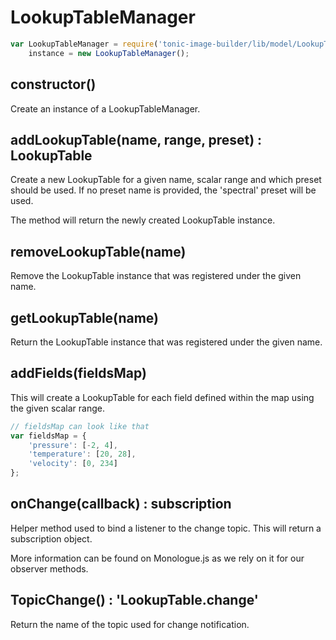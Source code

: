# LookupTableManager

```js
var LookupTableManager = require('tonic-image-builder/lib/model/LookupTable/LookupTableManager'),
    instance = new LookupTableManager();
```

## constructor()

Create an instance of a LookupTableManager.

## addLookupTable(name, range, preset) : LookupTable

Create a new LookupTable for a given name, scalar range and which preset should be used. If no preset name is provided, the 'spectral' preset will be used.

The method will return the newly created LookupTable instance.

## removeLookupTable(name)

Remove the LookupTable instance that was registered under the given name.

## getLookupTable(name)

Return the LookupTable instance that was registered under the given name.

## addFields(fieldsMap)

This will create a LookupTable for each field defined within the map using
the given scalar range.

```js
// fieldsMap can look like that
var fieldsMap = {
    'pressure': [-2, 4],
    'temperature': [20, 28],
    'velocity': [0, 234]
};
```

## onChange(callback) : subscription

Helper method used to bind a listener to the change topic.
This will return a subscription object.

More information can be found on Monologue.js as we rely on it for our
observer methods.

## TopicChange() : 'LookupTable.change'

Return the name of the topic used for change notification.
